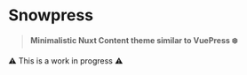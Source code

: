# Snowpress

> **Minimalistic Nuxt Content theme similar to VuePress ❄️**

⚠️ This is a work in progress ⚠️

